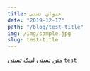 ```yaml
---
title: عنوان تستی
date: "2019-12-17"
path: "/blog/test-title"
img: /img/sample.jpg
slug: test-title
---
```


متن تستی 
[لینک تستی](www.mohsenshabanian.com)
`test`